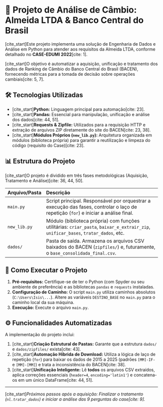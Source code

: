 # 🏦 Projeto de Análise de Câmbio: Almeida LTDA & Banco Central do Brasil

[cite_start]Este projeto implementa uma solução de Engenharia de Dados e Análise em Python para atender aos requisitos da Almeida LTDA, conforme detalhado no **CASE-EDUMI 2022**[cite: 1].

[cite_start]O objetivo é automatizar a aquisição, unificação e tratamento dos dados de Ranking de Câmbio do Banco Central do Brasil (BACEN), fornecendo métricas para a tomada de decisão sobre operações cambiais[cite: 5, 7].

## 🛠️ Tecnologias Utilizadas

* [cite_start]**Python:** Linguagem principal para automação[cite: 23].
* [cite_start]**Pandas:** Essencial para manipulação, unificação e análise dos dados[cite: 44, 51].
* [cite_start]**Requests & Zipfile:** Utilizados para a requisição HTTP e extração de arquivos ZIP diretamente do site do BACEN[cite: 23, 38].
* [cite_start]**Módulos Próprios (`new_lib.py`):** Arquitetura organizada em módulos (biblioteca própria) para garantir a reutilização e limpeza do código (requisito do Case)[cite: 23].

## 📊 Estrutura do Projeto

[cite_start]O projeto é dividido em três fases metodológicas (Aquisição, Tratamento e Análise)[cite: 36, 44, 50].

| Arquivo/Pasta | Descrição |
| :--- | :--- |
| `main.py` | Script principal. Responsável por orquestrar a execução das fases, controlar o laço de repetição (`for`) e iniciar a análise final. |
| `new_lib.py` | Módulo (biblioteca própria) com funções utilitárias: `criar_pasta`, `baixar_e_extrair_zip`, `unificar_bases`, `tratar_dados`, etc. |
| `dados/` | Pasta de saída. Armazena os arquivos CSV baixados do BACEN (`zipfiles/`) e, futuramente, o `base_consolidada_final.csv`. |

## 🚀 Como Executar o Projeto

1.  **Pré-requisitos:** Certifique-se de ter o Python (com Spyder ou seu ambiente de preferência) e as bibliotecas `pandas` e `requests` instaladas.
2.  **Configuração de Caminho:** O script `main.py` utiliza caminhos absolutos (`C:\Users\Isis\...`). Altere as variáveis `DESTINO_BASE` no `main.py` para o caminho local da sua máquina.
3.  **Execução:** Execute o arquivo `main.py`.

## ⚙️ Funcionalidades Automatizadas

A implementação do projeto inclui:

1.  [cite_start]**Criação Estrutural de Pastas:** Garante que a estrutura `dados/` e `dados/zipfiles/` exista[cite: 43].
2.  [cite_start]**Automação Híbrida de Download:** Utiliza a lógica de laço de repetição (`for`) para baixar os dados de 2015 a 2025 (padrões `[MM]-IF-` e `[MM]-[MM]`) e trata a inconsistência do BACEN[cite: 38].
3.  [cite_start]**Unificação Inteligente:** Lê **todos** os arquivos CSV extraídos, aplica correções essenciais (`header=4`, `encoding='latin1'`) e concatena-os em um único DataFrame[cite: 44, 51].

---
[cite_start]*Próximos passos após a aquisição: Finalizar o tratamento (`nl.tratar_dados`) e iniciar a análise das 9 perguntas do case[cite: 9].*
